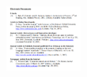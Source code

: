 <img src="https://github.com/ACHarrison32/4991-Seminar-Social-Responsibilty/blob/main/IEEE%20Format/Electronic%20Documents.PNG" width="150">

